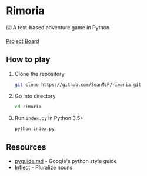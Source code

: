 # Rimoria

⌨️ A text-based adventure game in Python

[Project Board](https://github.com/SeanMcP/rimoria/projects/1)

## How to play

1. Clone the repository

    ```sh
    git clone https://github.com/SeanMcP/rimoria.git
    ```
2. Go into directory

    ```sh
    cd rimoria
    ```
3. Run `index.py` in Python 3.5+

    ```sh
    python index.py
    ```

## Resources
- [pyguide.md](https://github.com/google/styleguide/blob/gh-pages/pyguide.md) - Google's python style guide
- [Inflect](https://pypi.org/project/inflect/) - Pluralize nouns